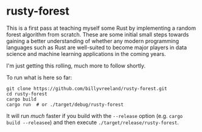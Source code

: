 # rusty-forest

This is a first pass at teaching myself some Rust by implementing a random forest algorithm from scratch.  These are some initial small steps towards gaining a better understanding of whether any modern programming languages such as Rust are well-suited to become major players in data science and machine learning applications in the coming years.

I'm just getting this rolling, much more to follow shortly.

To run what is here so far:

```
git clone https://github.com/billyvreeland/rusty-forest.git
cd rusty-forest
cargo build
cargo run  # or ./target/debug/rusty-forest
```

It will run *much* faster if you build with the `--release` option (e.g. `cargo build --releasee`) and then execute `./target/release/rusty-forest`.




